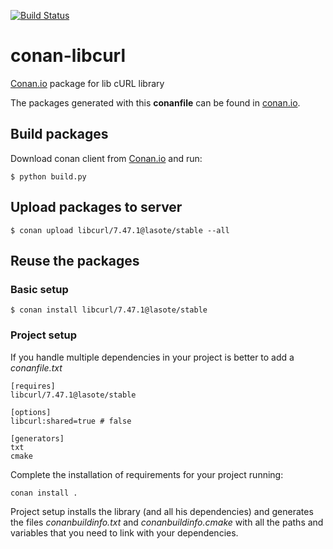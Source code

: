 [![Build Status](https://travis-ci.org/lasote/conan-libcurl.svg)](https://travis-ci.org/lasote/conan-libcurl)


# conan-libcurl

[Conan.io](https://conan.io) package for lib cURL library

The packages generated with this **conanfile** can be found in [conan.io](https://conan.io/source/libcurl/7.47.1/lasote/stable).

## Build packages

Download conan client from [Conan.io](https://conan.io) and run:

    $ python build.py

## Upload packages to server

    $ conan upload libcurl/7.47.1@lasote/stable --all
    
## Reuse the packages

### Basic setup

    $ conan install libcurl/7.47.1@lasote/stable
    
### Project setup

If you handle multiple dependencies in your project is better to add a *conanfile.txt*
    
    [requires]
    libcurl/7.47.1@lasote/stable

    [options]
    libcurl:shared=true # false
    
    [generators]
    txt
    cmake

Complete the installation of requirements for your project running:</small></span>

    conan install . 

Project setup installs the library (and all his dependencies) and generates the files *conanbuildinfo.txt* and *conanbuildinfo.cmake* with all the paths and variables that you need to link with your dependencies.

